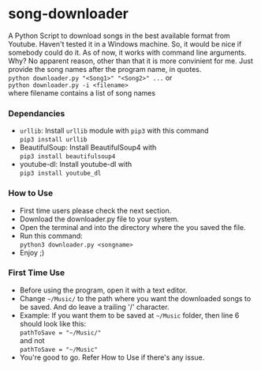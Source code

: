 # song-downloader
A Python Script to download songs in the best available format from Youtube. Haven't tested it in a Windows machine. So, it would be nice if somebody could do it. As of now, it works with command line arguments. Why? No apparent reason, other than that it is more convinient for me. Just provide the song names after the program name, in quotes.  
`python downloader.py "<Song1>" "<Song2>" ...` or  
`python downloader.py -i <filename>`  
where filename contains a list of song names

### Dependancies
* `urllib`: Install `urllib` module with `pip3` with this command  
`pip3 install urllib`
* BeautifulSoup: Install BeautifulSoup4 with  
`pip3 install beautifulsoup4`
* youtube-dl: Install youtube-dl with  
`pip3 install youtube_dl`

### How to Use  
* First time users please check the next section.
* Download the downloader.py file to your system.
* Open the terminal and into the directory where the you saved the file.
* Run this command:  
`python3 downloader.py <songname>`
* Enjoy ;)

### First Time Use
* Before using the program, open it with a text editor.
* Change `~/Music/` to the path where you want the downloaded songs to be saved. And do leave a trailing '/' character. 
* Example: If you want them to be saved at `~/Music` folder, then line 6 should look like this:  
`pathToSave = "~/Music/"`  
and not  
`pathToSave = "~/Music"`
* You're good to go. Refer How to Use if there's any issue.
